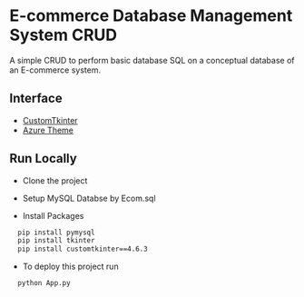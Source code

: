 # E-commerce Database Management System CRUD

A simple CRUD to perform basic database SQL on a conceptual database of an E-commerce system.

## Interface

 - [CustomTkinter](https://github.com/TomSchimansky/CustomTkinter)
 - [Azure Theme](https://github.com/rdbende/Azure-ttk-theme)

## Run Locally

- Clone the project

- Setup MySQL Databse by Ecom.sql

- Install Packages

```bash
  pip install pymysql
  pip install tkinter
  pip install customtkinter==4.6.3
```


- To deploy this project run

```bash
  python App.py
```

